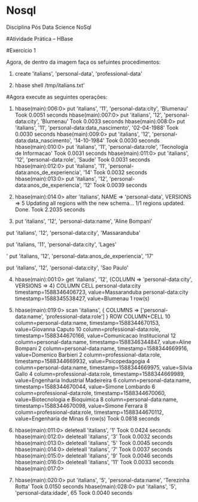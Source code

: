 # Nosql
Disciplina Pós Data Science NoSql


#Atividade Prática – HBase

#Exercício 1

Agora, de dentro da imagem faça os sefuintes procedimentos:

1.	 create 'italians', 'personal-data', 'professional-data'

2.	hbase shell /tmp/italians.txt’

#Agora execute as seguintes operações:


1.	hbase(main):006:0> put 'italians', '11', 'personal-data:city', 'Blumenau'
Took 0.0051 seconds
hbase(main):007:0> put 'italians', '12', 'personal-data:city', 'Blumenau'
Took 0.0033 seconds
hbase(main):008:0> put 'italians', '11', 'personal-data:data_nascimento', '02-04-1988'
Took 0.0030 seconds
hbase(main):009:0>  put 'italians', '12', 'personal-data:data_nascimento', '14-10-1984'
Took 0.0030 seconds
hbase(main):010:0>  put 'italians', '11', 'personal-data:role', 'Tecnologia de Informacao'
Took 0.0031 seconds
hbase(main):011:0> put 'italians', '12', 'personal-data:role', 'Saude'
Took 0.0031 seconds
hbase(main):012:0> put 'italians', '11', 'personal-data:anos_de_experiencia', '14'
Took 0.0032 seconds
hbase(main):013:0> put 'italians', '12', 'personal-data:anos_de_experiencia', '12'
Took 0.0039 seconds

2.	hbase(main):014:0> alter 'italians', NAME => 'personal-data', VERSIONS => 5
Updating all regions with the new schema...
1/1 regions updated.
Done.
Took 2.2035 seconds

3.	put 'italians', '12', 'personal-data:name', 'Aline Bompani'

put 'italians', '12', 'personal-data:city', 'Massaranduba'

put 'italians, '11', 'personal-data:city', 'Lages'

' put 'italians, '12', 'personal-data:anos_de_experiencia', '17'

put 'italians', '12', 'personal-data:city', 'Sao Paulo'

4.	hbase(main):001:0> get 'italians', '12', {COLUMN => 'personal-data:city', VERSIONS => 4}
COLUMN                          CELL
 personal-data:city             timestamp=1588346406723, value=Massaranduba
 personal-data:city             timestamp=1588345538427, value=Blumenau
1 row(s)

5. hbase(main):019:0> scan 'italians', { COLUMNS => ['personal-data:name', 'professional-data:role'] }
ROW                                    COLUMN+CELL
 10                                    column=personal-data:name, timestamp=1588344670153, value=Giovanna Caputo
 10                                    column=professional-data:role, timestamp=1588344670166, value=Comunicacao Institucional
 12                                    column=personal-data:name, timestamp=1588346344847, value=Aline Bompani
 2                                     column=personal-data:name, timestamp=1588344669916, value=Domenico Barbieri
 2                                     column=professional-data:role, timestamp=1588344669932, value=Psicopedagogia
 4                                     column=personal-data:name, timestamp=1588344669975, value=Silvia Gallo
 4                                     column=professional-data:role, timestamp=1588344669989, value=Engenharia Industrial Madeireira
 6                                     column=personal-data:name, timestamp=1588344670044, value=Simone Lombardo
 6                                     column=professional-data:role, timestamp=1588344670060, value=Biotecnologia e Bioquimica
 8                                     column=personal-data:name, timestamp=1588344670098, value=Simone Ferrara
 8                                     column=professional-data:role, timestamp=1588344670112, value=Engenharia de Minas
6 row(s)
Took 0.0818 seconds

6. hbase(main):011:0> deleteall 'italians', '1'
Took 0.0424 seconds
hbase(main):012:0> deleteall 'italians', '3'
Took 0.0032 seconds
hbase(main):013:0> deleteall 'italians', '5'
Took 0.0045 seconds
hbase(main):014:0> deleteall 'italians', '7'
Took 0.0037 seconds
hbase(main):015:0> deleteall 'italians', '9'
Took 0.0046 seconds
hbase(main):016:0> deleteall 'italians', '11'
Took 0.0033 seconds
hbase(main):017:0>

7. hbase(main):020:0> put 'italians', '5', 'personal-data:name', 'Terezinha Rotta'
Took 0.0150 seconds
hbase(main):028:0> put 'italians', '5', 'personal-data:idade', 65
Took 0.0040 seconds

